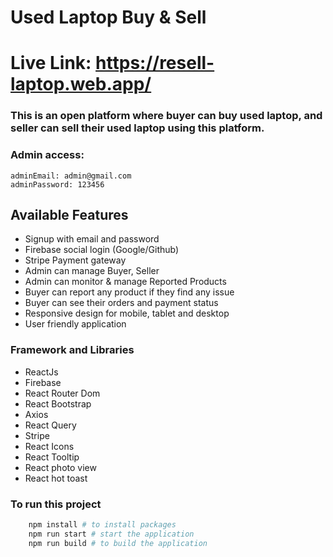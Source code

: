 # Used Laptop Buy & Sell

# Live Link: https://resell-laptop.web.app/

### This is an open platform where buyer can buy used laptop, and seller can sell their used laptop using this platform.

### Admin access:

```
adminEmail: admin@gmail.com
adminPassword: 123456
```

## Available Features

- Signup with email and password
- Firebase social login (Google/Github)
- Stripe Payment gateway
- Admin can manage Buyer, Seller
- Admin can monitor & manage Reported Products
- Buyer can report any product if they find any issue
- Buyer can see their orders and payment status
- Responsive design for mobile, tablet and desktop
- User friendly application

### Framework and Libraries

- ReactJs
- Firebase
- React Router Dom
- React Bootstrap
- Axios
- React Query
- Stripe
- React Icons
- React Tooltip
- React photo view
- React hot toast

### To run this project

```sh
    npm install # to install packages
    npm run start # start the application
    npm run build # to build the application
```
